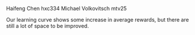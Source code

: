 Haifeng Chen hxc334
Michael Volkovitsch mtv25


Our learning curve shows some increase in average rewards, but there are still a lot of space to be improved.